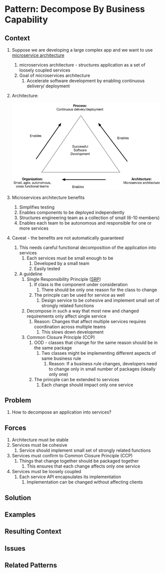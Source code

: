 # Pattern: Decompose By Business Capability #
## Context ##
1. Suppose we are developing a large complex app and we want to use [microservice architecture](https://microservices.io/patterns/microservices.html)
	1. microservices architecture - structures application as a set of loosely coupled services
	2. Goal of microservices architecture
		1. Accelerate software development by enabling continuous delivery/ deployment
2. Architecture:

	![Successful software development](successful_software_development.png)

3. Microservices architecture benefits
	1. Simplifies testing
	2. Enables components to be deployed independently
	3. Structures engineering team as a collection of small (6-10 members)
	4. Enables each team to be autonomous and responsible for one or more services
4. Caveat - the benefits are not automatically guaranteed
	1. This needs careful functional decomposition of the application into services
		1. Each services must be small enough to be
			1. Developed by a small team
			2. Easily tested
	2. A guideline
		1. Single Responsibility Principle ([SRP](http://www.objectmentor.com/resources/articles/srp.pdf))
			1. If class is the component under consideration
				1. There should be only one reason for the class to change
			2. The princple can be used for service as well
				1. Design service to be cohesive and implement small set of strongly related functions
		2. Decompose in such a way that most new and changed requirements only affect single service
			1. Reason: Changes that affect multiple services requires coordination across multiple teams
				1. This slows down development
		3. Common Closure Principle (CCP)
			1. OOD - classes that change for the same reason should be in the same package
				1. Two classes might be implementing different aspects of same business rule
					1. Reason: If a business rule changes, developers need to change only in small number of packages (ideally only one)
			2. The princple can be extended to services
				1. Each change should impact only one service

## Problem ##
1. How to decompose an application into services?

## Forces ##
1. Architecture must be stable
2. Services must be cohesive
	1. Service should implement small set of strongly related functions
3. Services must confirm to Common Closure Principle (CCP)
	1. Things that change together should be packaged together
		1. This ensures that each change affects only one service
4. Services must be loosely coupled
	1. Each service API encapsulates its implementation
		1. Implementation can be changed without affecting clients

## Solution ##
## Examples ##
## Resulting Context ##
## Issues ##
## Related Patterns ##